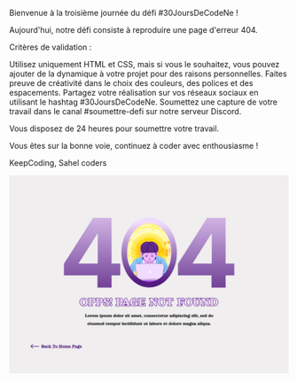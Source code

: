 Bienvenue à la troisième journée du défi #30JoursDeCodeNe !

Aujourd'hui, notre défi consiste à reproduire une page d'erreur 404.

Critères de validation :

Utilisez uniquement HTML et CSS, mais si vous le souhaitez, vous pouvez ajouter de la dynamique à votre projet pour des raisons personnelles.
Faites preuve de créativité dans le choix des couleurs, des polices et des espacements.
Partagez votre réalisation sur vos réseaux sociaux en utilisant le hashtag #30JoursDeCodeNe.
Soumettez une capture de votre travail dans le canal #soumettre-defi sur notre serveur Discord.

Vous disposez de 24 heures pour soumettre votre travail.

Vous êtes sur la bonne voie, continuez à coder avec enthousiasme !

KeepCoding,
Sahel coders


![Interface](img/erreur.jpg)